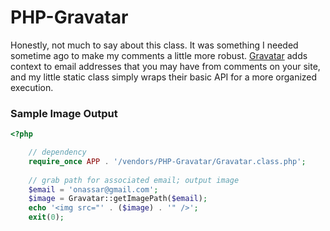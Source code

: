 PHP-Gravatar
===
Honestly, not much to say about this class. It was something I needed sometime
ago to make my comments a little more robust. [Gravatar](http://gravatar.com/)
adds context to email addresses that you may have from comments on your site,
and my little static class simply wraps their basic API for a more organized
execution.

### Sample Image Output

``` php
<?php

    // dependency
    require_once APP . '/vendors/PHP-Gravatar/Gravatar.class.php';
    
    // grab path for associated email; output image
    $email = 'onassar@gmail.com';
    $image = Gravatar::getImagePath($email);
    echo '<img src="' . ($image) . '" />';
    exit(0);

```
